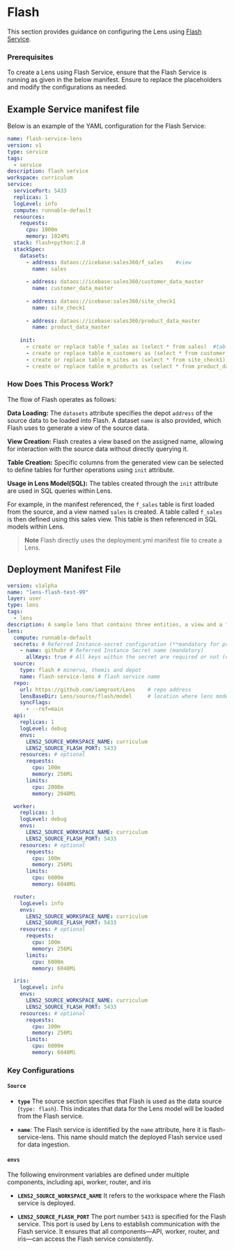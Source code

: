 # Flash

This section provides guidance on configuring the Lens using [Flash](/resources/stacks/flash/) [Service](/resources/service/).


### **Prerequisites**

To create a Lens using Flash Service, ensure that the Flash Service is running as given in the below manifest. Ensure to replace the placeholders and modify the configurations as needed.

## Example Service manifest file

Below is an example of the YAML configuration for the Flash Service:

```yaml
name: flash-service-lens
version: v1
type: service
tags:
  - service
description: flash service
workspace: curriculum
service:
  servicePort: 5433
  replicas: 1
  logLevel: info
  compute: runnable-default
  resources:
    requests:
      cpu: 1000m
      memory: 1024Mi
  stack: flash+python:2.0
  stackSpec:
    datasets:
      - address: dataos://icebase:sales360/f_sales    #view
        name: sales
    
      - address: dataos://icebase:sales360/customer_data_master
        name: customer_data_master
    
      - address: dataos://icebase:sales360/site_check1
        name: site_check1
    
      - address: dataos://icebase:sales360/product_data_master
        name: product_data_master
    
    init:
      - create or replace table f_sales as (select * from sales)  #table
      - create or replace table m_customers as (select * from customer_data_master)
      - create or replace table m_sites as (select * from site_check1)
      - create or replace table m_products as (select * from product_data_master)
```

### **How Does This Process Work?**

The flow of Flash operates as follows:

**Data Loading:** The `datasets` attribute specifies the depot `address` of the source data to be loaded into Flash. A dataset `name` is also provided, which Flash uses to generate a view of the source data.

**View Creation:** Flash creates a view based on the assigned name, allowing for interaction with the source data without directly querying it.

**Table Creation:** Specific columns from the generated view can be selected to define tables for further operations using `init` attribute.

**Usage in Lens Model(SQL):** The tables created through the `init` attribute are used in SQL queries within Lens.

For example, in the manifest referenced, the `f_sales` table is first loaded from the source, and a view named `sales` is created. A table called `f_sales` is then defined using this sales view. This table is then referenced in SQL models within Lens.

> <b>Note</b> Flash directly uses the deployment.yml manifest file to create a Lens.


## Deployment Manifest File

```yaml title="lens_deployment.yml" hl_lines="13-15 25-26"
version: v1alpha
name: "lens-flash-test-99"
layer: user
type: lens
tags:
  - lens
description: A sample lens that contains three entities, a view and a few measures for users to test
lens:
  compute: runnable-default
  secrets: # Referred Instance-secret configuration (**mandatory for private code repository, not required for public repository)
    - name: githubr # Referred Instance Secret name (mandatory)
      allKeys: true # All keys within the secret are required or not (optional)
  source:
    type: flash # minerva, themis and depot
    name: flash-service-lens # flash service name
  repo:
    url: https://github.com/iamgroot/Lens    # repo address
    lensBaseDir: Lens/source/flash/model     # location where lens models are kept in the repo
    syncFlags:
      - --ref=main
  api:
    replicas: 1
    logLevel: debug
    envs:
      LENS2_SOURCE_WORKSPACE_NAME: curriculum
      LENS2_SOURCE_FLASH_PORT: 5433
    resources: # optional
      requests:
        cpu: 100m
        memory: 256Mi
      limits:
        cpu: 2000m
        memory: 2048Mi

  worker:
    replicas: 1
    logLevel: debug
    envs:
      LENS2_SOURCE_WORKSPACE_NAME: curriculum
      LENS2_SOURCE_FLASH_PORT: 5433
    resources: # optional
      requests:
        cpu: 100m
        memory: 256Mi
      limits:
        cpu: 6000m
        memory: 6048Mi

  router:
    logLevel: info
    envs:
      LENS2_SOURCE_WORKSPACE_NAME: curriculum
      LENS2_SOURCE_FLASH_PORT: 5433
    resources: # optional
      requests:
        cpu: 100m
        memory: 256Mi
      limits:
        cpu: 6000m
        memory: 6048Mi

  iris:
    logLevel: info  
    envs:
      LENS2_SOURCE_WORKSPACE_NAME: curriculum
      LENS2_SOURCE_FLASH_PORT: 5433
    resources: # optional
      requests:
        cpu: 100m
        memory: 256Mi
      limits:
        cpu: 6000m
        memory: 6048Mi
```

### **Key Configurations**

#### **`Source`**

- **`type`** The source section specifies that Flash is used as the data source (`type: flash`). This indicates that data for the Lens model will be loaded from the Flash service.

- **`name`**: The Flash service is identified by the `name` attribute, here it is flash-service-lens. This name should match the deployed Flash service used for data ingestion.

#### **`envs`**

The following environment variables are defined under multiple components, including api, worker, router, and iris

- **`LENS2_SOURCE_WORKSPACE_NAME`**  It refers to the workspace where the Flash service is deployed. 

- **`LENS2_SOURCE_FLASH_PORT`** The port number `5433` is specified for the Flash service. This port is used by Lens to establish communication with the Flash service. It ensures that all components—API, worker, router, and iris—can access the Flash service consistently.